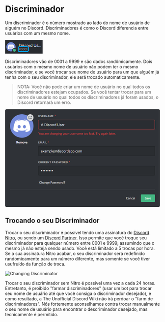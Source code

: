 <!-- TITLE: Discriminador -->
<!-- SUBTITLE: Informação sobre discriminadores do Discord -->

# Discriminador
Um discriminador é o número mostrado ao lado do nome de usuário de alguém no Discord. Discriminadores é como o Discord diferencia entre usuários com um mesmo nome.

![Discriminator Example](/uploads/discriminator-example.png "Discriminator Example")

Discriminadores vão de 0001 a 9999 e são dados randômicamente. Dois usuários com o mesmo nome de usuário não podem ter o mesmo discriminador, e se você trocar seu nome de usuário para um que alguém já tenha com o seu discriminador, ele será trocado automaticamente.

 > NOTA: Você não pode criar um nome de usuário no qual todos os discriminadores estejam ocupados. Se você tentar trocar para um nome de usuário no qual todos os discriminadores já foram usados, o Discord retornará um erro.

![Usernamechange](/uploads/discriminator/usernamechange.png "Usernamechange")

## Trocando o seu Discriminador
Trocar o seu discriminador é possível tendo uma assinatura do [Discord Nitro](pt/nitro), ou sendo um [Discord Partner](pt/partner). Isso permite que você troque seu discriminador para qualquer número entre 0001 e 9999, assumindo que o mesmo já não esteja sendo usado. Você está limitado a 5 trocas por hora. Se a sua assinatura Nitro acabar, o seu discriminador será redefinido randomicamente para um número diferente, mas somente se você tiver usufruído da função de troca.

![Changing Discriminator](https://i.imgur.com/SuxuNHe.png "Changing Discriminator")

Trocar o seu discriminador sem Nitro é possível uma vez a cada 24 horas. Entretanto, é proibido "farmar discriminadores" (usar um bot para trocar seu nome de usuário até que você consiga o discriminador desejado), e como resultado, a The Unofficial Discord Wiki não irá perdoar o "farm de discriminadores". Nós fortemente aconselhamos contra trocar manualmente o seu nome de usuário para encontrar o descriminador desejado, mas tecnicamente é permitido.